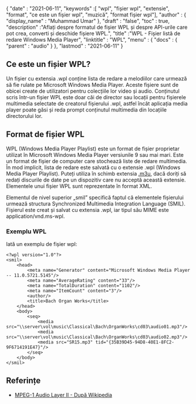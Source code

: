 {
  "date" : "2021-06-11",
  "keywords" :[ "wpl", "fișier wpl", "extensie", "format", "ce este un fișier wpl", "muzică", "format fișier wpl"],
  "author" : {
    "display_name" : "Muhammad Umar"
},
  "draft" : "false",
  "toc" : true,
  "description" :"Aflați despre formatul de fișier WPL și despre API-urile care pot crea, converti și deschide fișiere WPL.",
  "title" :"WPL - Fișier listă de redare Windows Media Player",
  "linktitle" : "WPL",
  "menu" : {
    "docs" : {
      "parent" : "audio"
}
},
  "lastmod" : "2021-06-11"
}

## Ce este un fișier WPL?

Un fișier cu extensia .wpl conține lista de redare a melodiilor care urmează să fie rulate pe Microsoft Windows Media Player. Aceste fișiere sunt de obicei create de utilizatori pentru colecțiile lor video și audio. Conținutul scris într-un fișier WPL este doar căi de director sau locații pentru fișierele multimedia selectate de creatorul fișierului .wpl, astfel încât aplicația media player poate găsi și reda prompt conținutul multimedia din locațiile directorului lor.

## Format de fișier WPL

WPL (Windows Media Player Playlist) este un format de fișier proprietar utilizat în Microsoft Windows Media Player versiunile 9 sau mai mari. Este un format de fișier de computer care stochează liste de redare multimedia. În mod implicit, lista de redare este salvată cu o extensie .wpl (Windows Media Player Playlist). Puteți utiliza în schimb extensia [.m3u](/ro/audio/m3u/), dacă doriți să redați discurile de date pe un dispozitiv care nu acceptă această extensie. Elementele unui fișier WPL sunt reprezentate în format XML.

Elementul de nivel superior „smil” specifică faptul că elementele fișierului urmează structura Synchronized Multimedia Integration Language (SMIL). Fișierul este creat și salvat cu extensia .wpl, iar tipul său MIME este application/vnd.ms-wpl.

### Exemplu WPL

Iată un exemplu de fișier wpl:
```
<?wpl version="1.0"?>
<smil>
    <head>
        <meta name="Generator" content="Microsoft Windows Media Player -- 11.0.5721.5145"/>
        <meta name="AverageRating" content="33"/>
        <meta name="TotalDuration" content="1102"/>
        <meta name="ItemCount" content="3"/>
        <author/>
        <title>Bach Organ Works</title>
    </head>
    <body>
        <seq>
            <media src="\\server\vol\music\Classical\Bach\OrganWorks\cd03\audio01.mp3"/>
            <media src="\\server\vol\music\Classical\Bach\OrganWorks\cd03\audio02.mp3"/>
            <media src="SR15.mp3" tid="{35B39D45-94D8-40E1-8FC2-9F6714191E47}"/>
        </seq>
    </body>
</smil>
```




## Referințe ##

* [MPEG-1 Audio Layer II - După Wikipedia](https://en.wikipedia.org/wiki/MPEG-1_Audio_Layer_II)

